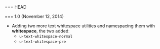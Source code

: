 === HEAD

=== 1.0 (November 12, 2014)

- Adding two more text whitespace utilities and namespacing them with **whitespace**, the two added:
    - `u-text-whitespace-normal`
    - `u-text-whitespace-pre`